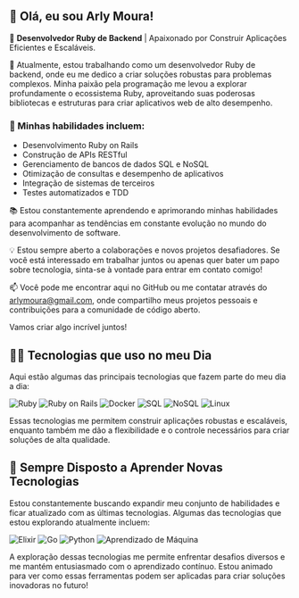 ## 👋 Olá, eu sou Arly Moura!

🚀 **Desenvolvedor Ruby de Backend** | Apaixonado por Construir Aplicações Eficientes e Escaláveis.

💼 Atualmente, estou trabalhando como um desenvolvedor Ruby de backend, onde eu me dedico a criar soluções robustas para problemas complexos. Minha paixão pela programação me levou a explorar profundamente o ecossistema Ruby, aproveitando suas poderosas bibliotecas e estruturas para criar aplicativos web de alto desempenho.

### 🌟 Minhas habilidades incluem:
   - Desenvolvimento Ruby on Rails
   - Construção de APIs RESTful
   - Gerenciamento de bancos de dados SQL e NoSQL
   - Otimização de consultas e desempenho de aplicativos
   - Integração de sistemas de terceiros
   - Testes automatizados e TDD

📚 Estou constantemente aprendendo e aprimorando minhas habilidades para acompanhar as tendências em constante evolução no mundo do desenvolvimento de software.

💡 Estou sempre aberto a colaborações e novos projetos desafiadores. Se você está interessado em trabalhar juntos ou apenas quer bater um papo sobre tecnologia, sinta-se à vontade para entrar em contato comigo!

📫 Você pode me encontrar aqui no GitHub ou me contatar através do arlymoura@gmail.com, onde compartilho meus projetos pessoais e contribuições para a comunidade de código aberto.

Vamos criar algo incrível juntos!

## 👨‍💻 Tecnologias que uso no meu Dia

Aqui estão algumas das principais tecnologias que fazem parte do meu dia a dia:

![Ruby](https://img.shields.io/badge/Ruby-CC342D?style=for-the-badge&logo=ruby&logoColor=white) ![Ruby on Rails](https://img.shields.io/badge/Ruby_on_Rails-CC0000?style=for-the-badge&logo=ruby-on-rails&logoColor=white)
![Docker](https://img.shields.io/badge/Docker-2496ED?style=for-the-badge&logo=docker&logoColor=white)
![SQL](https://img.shields.io/badge/SQL-3776AB?style=for-the-badge&logo=sql&logoColor=white)
![NoSQL](https://img.shields.io/badge/NoSQL-4DB33D?style=for-the-badge&logo=mongodb&logoColor=white)
![Linux](https://img.shields.io/badge/Linux-FCC624?style=for-the-badge&logo=linux&logoColor=black)

Essas tecnologias me permitem construir aplicações robustas e escaláveis, enquanto também me dão a flexibilidade e o controle necessários para criar soluções de alta qualidade.


## 🧠 Sempre Disposto a Aprender Novas Tecnologias

Estou constantemente buscando expandir meu conjunto de habilidades e ficar atualizado com as últimas tecnologias. Algumas das tecnologias que estou explorando atualmente incluem:

![Elixir](https://img.shields.io/badge/Elixir-4B275F?style=for-the-badge&logo=elixir&logoColor=white) 
![Go](https://img.shields.io/badge/Go-00ADD8?style=for-the-badge&logo=go&logoColor=white)
![Python](https://img.shields.io/badge/Python-3776AB?style=for-the-badge&logo=python&logoColor=white)
![Aprendizado de Máquina](https://img.shields.io/badge/Aprendizado_de_Máquina-FF6F61?style=for-the-badge&logo=python&logoColor=white)

A exploração dessas tecnologias me permite enfrentar desafios diversos e me mantém entusiasmado com o aprendizado contínuo. Estou animado para ver como essas ferramentas podem ser aplicadas para criar soluções inovadoras no futuro!
